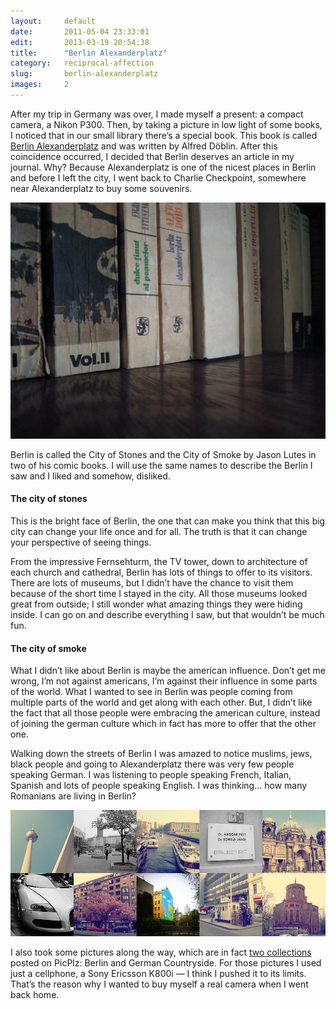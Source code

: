 ```yaml
---
layout:     default
date:       2011-05-04 23:33:01
edit:       2013-03-19 20:54:38
title:      "Berlin Alexanderplatz"
category:   reciprocal-affection
slug:       berlin-alexanderplatz
images:     2
---
```


After my trip in Germany was over, I made myself a present: a compact camera, a Nikon P300. Then, by taking a picture in low light of some books, I noticed that in our small library there’s a special book. This book is called [Berlin Alexanderplatz](http://en.wikipedia.org/wiki/Berlin_Alexanderplatz) and was written by Alfred Döblin. After this coincidence occurred, I decided that Berlin deserves an article in my journal. Why? Because Alexanderplatz is one of the nicest places in Berlin and before I left the city, I went back to Charlie Checkpoint, somewhere near Alexanderplatz to buy some souvenirs.

**![Books Showing Berlin Alexanderplatz](/images/berlin-book.jpg)**

Berlin is called the City of Stones and the City of Smoke by Jason Lutes in two of his comic books. I will use the same names to describe the Berlin I saw and I liked and somehow, disliked.

#### The city of stones

This is the bright face of Berlin, the one that can make you think that this big city can change your life once and for all. The truth is that it can change your perspective of seeing things.

From the impressive Fernsehturm, the TV tower, down to architecture of each church and cathedral, Berlin has lots of things to offer to its visitors. There are lots of museums, but I didn’t have the chance to visit them because of the short time I stayed in the city. All those museums looked great from outside; I still wonder what amazing things they were hiding inside. I can go on and describe everything I saw, but that wouldn’t be much fun.

#### The city of smoke

What I didn’t like about Berlin is maybe the american influence. Don’t get me wrong, I’m not against americans, I’m against their influence in some parts of the world. What I wanted to see in Berlin was people coming from multiple parts of the world and get along with each other. But, I didn’t like the fact that all those people were embracing the american culture, instead of joining the german culture which in fact has more to offer that the other one.

Walking down the streets of Berlin I was amazed to notice muslims, jews, black people and going to Alexanderplatz there was very few people speaking German. I was listening to people speaking French, Italian, Spanish and lots of people speaking English. I was thinking… how many Romanians are living in Berlin?

**![Pictures of Berlin](/images/berlin-grid.jpg)**

I also took some pictures along the way, which are in fact [two collections](/photo/picplz.html) posted on PicPlz: Berlin and German Countryside. For those pictures I used just a cellphone, a Sony Ericsson K800i — I think I pushed it to its limits. That’s the reason why I wanted to buy myself a real camera when I went back home.
